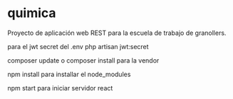 # quimica
Proyecto de aplicación web REST para la escuela de trabajo de granollers.

para el jwt secret del .env
php artisan jwt:secret

composer update o composer install para la vendor

npm install para installar el node_modules

npm start para iniciar servidor react
